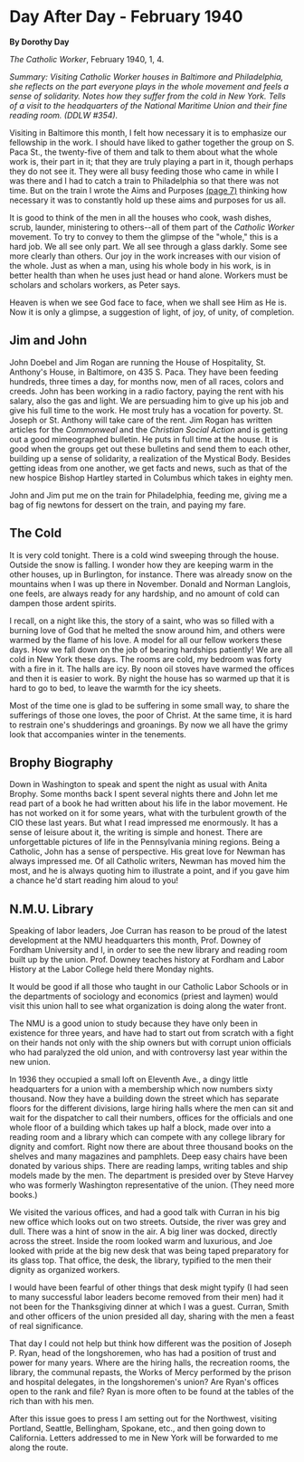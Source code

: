 Day After Day - February 1940
=============================

**By Dorothy Day**

*The Catholic Worker*, February 1940, 1, 4.

*Summary: Visiting Catholic Worker houses in Baltimore and Philadelphia,
she reflects on the part everyone plays in the whole movement and feels
a sense of solidarity. Notes how they suffer from the cold in New York.
Tells of a visit to the headquarters of the National Maritime Union and
their fine reading room. (DDLW \#354).*

Visiting in Baltimore this month, I felt how necessary it is to
emphasize our fellowship in the work. I should have liked to gather
together the group on S. Paca St., the twenty-five of them and talk to
them about what the whole work is, their part in it; that they are truly
playing a part in it, though perhaps they do not see it. They were all
busy feeding those who came in while I was there and I had to catch a
train to Philadelphia so that there was not time. But on the train I
wrote the Aims and Purposes [(page 7)](daytext.cfm?textid=182) thinking
how necessary it was to constantly hold up these aims and purposes for
us all.

It is good to think of the men in all the houses who cook, wash dishes,
scrub, launder, ministering to others--all of them part of the *Catholic
Worker* movement. To try to convey to them the glimpse of the "whole,"
this is a hard job. We all see only part. We all see through a glass
darkly. Some see more clearly than others. Our joy in the work increases
with our vision of the whole. Just as when a man, using his whole body
in his work, is in better health than when he uses just head or hand
alone. Workers must be scholars and scholars workers, as Peter says.

Heaven is when we see God face to face, when we shall see Him as He is.
Now it is only a glimpse, a suggestion of light, of joy, of unity, of
completion.

Jim and John
------------

John Doebel and Jim Rogan are running the House of Hospitality, St.
Anthony's House, in Baltimore, on 435 S. Paca. They have been feeding
hundreds, three times a day, for months now, men of all races, colors
and creeds. John has been working in a radio factory, paying the rent
with his salary, also the gas and light. We are persuading him to give
up his job and give his full time to the work. He most truly has a
vocation for poverty. St. Joseph or St. Anthony will take care of the
rent. Jim Rogan has written articles for the *Commonweal* and the
*Christian Social Action* and is getting out a good mimeographed
bulletin. He puts in full time at the house. It is good when the groups
get out these bulletins and send them to each other, building up a sense
of solidarity, a realization of the Mystical Body. Besides getting ideas
from one another, we get facts and news, such as that of the new hospice
Bishop Hartley started in Columbus which takes in eighty men.

John and Jim put me on the train for Philadelphia, feeding me, giving me
a bag of fig newtons for dessert on the train, and paying my fare.

The Cold
--------

It is very cold tonight. There is a cold wind sweeping through the
house. Outside the snow is falling. I wonder how they are keeping warm
in the other houses, up in Burlington, for instance. There was already
snow on the mountains when I was up there in November. Donald and Norman
Langlois, one feels, are always ready for any hardship, and no amount of
cold can dampen those ardent spirits.

I recall, on a night like this, the story of a saint, who was so filled
with a burning love of God that he melted the snow around him, and
others were warmed by the flame of his love. A model for all our fellow
workers these days. How we fall down on the job of bearing hardships
patiently! We are all cold in New York these days. The rooms are cold,
my bedroom was forty with a fire in it. The halls are icy. By noon oil
stoves have warmed the offices and then it is easier to work. By night
the house has so warmed up that it is hard to go to bed, to leave the
warmth for the icy sheets.

Most of the time one is glad to be suffering in some small way, to share
the sufferings of those one loves, the poor of Christ. At the same time,
it is hard to restrain one's shudderings and groanings. By now we all
have the grimy look that accompanies winter in the tenements.

Brophy Biography
----------------

Down in Washington to speak and spent the night as usual with Anita
Brophy. Some months back I spent several nights there and John let me
read part of a book he had written about his life in the labor movement.
He has not worked on it for some years, what with the turbulent growth
of the CIO these last years. But what I read impressed me enormously. It
has a sense of leisure about it, the writing is simple and honest. There
are unforgettable pictures of life in the Pennsylvania mining regions.
Being a Catholic, John has a sense of perspective. His great love for
Newman has always impressed me. Of all Catholic writers, Newman has
moved him the most, and he is always quoting him to illustrate a point,
and if you gave him a chance he'd start reading him aloud to you!

N.M.U. Library
--------------

Speaking of labor leaders, Joe Curran has reason to be proud of the
latest development at the NMU headquarters this month, Prof. Downey of
Fordham University and I, in order to see the new library and reading
room built up by the union. Prof. Downey teaches history at Fordham and
Labor History at the Labor College held there Monday nights.

It would be good if all those who taught in our Catholic Labor Schools
or in the departments of sociology and economics (priest and laymen)
would visit this union hall to see what organization is doing along the
water front.

The NMU is a good union to study because they have only been in
existence for three years, and have had to start out from scratch with a
fight on their hands not only with the ship owners but with corrupt
union officials who had paralyzed the old union, and with controversy
last year within the new union.

In 1936 they occupied a small loft on Eleventh Ave., a dingy little
headquarters for a union with a membership which now numbers sixty
thousand. Now they have a building down the street which has separate
floors for the different divisions, large hiring halls where the men can
sit and wait for the dispatcher to call their numbers, offices for the
officials and one whole floor of a building which takes up half a block,
made over into a reading room and a library which can compete with any
college library for dignity and comfort. Right now there are about three
thousand books on the shelves and many magazines and pamphlets. Deep
easy chairs have been donated by various ships. There are reading lamps,
writing tables and ship models made by the men. The department is
presided over by Steve Harvey who was formerly Washington representative
of the union. (They need more books.)

We visited the various offices, and had a good talk with Curran in his
big new office which looks out on two streets. Outside, the river was
grey and dull. There was a hint of snow in the air. A big liner was
docked, directly across the street. Inside the room looked warm and
luxurious, and Joe looked with pride at the big new desk that was being
taped preparatory for its glass top. That office, the desk, the library,
typified to the men their dignity as organized workers.

I would have been fearful of other things that desk might typify (I had
seen to many successful labor leaders become removed from their men) had
it not been for the Thanksgiving dinner at which I was a guest. Curran,
Smith and other officers of the union presided all day, sharing with the
men a feast of real significance.

That day I could not help but think how different was the position of
Joseph P. Ryan, head of the longshoremen, who has had a position of
trust and power for many years. Where are the hiring halls, the
recreation rooms, the library, the communal repasts, the Works of Mercy
performed by the prison and hospital delegates, in the longshoremen's
union? Are Ryan's offices open to the rank and file? Ryan is more often
to be found at the tables of the rich than with his men.

After this issue goes to press I am setting out for the Northwest,
visiting Portland, Seattle, Bellingham, Spokane, etc., and then going
down to California. Letters addressed to me in New York will be
forwarded to me along the route.
